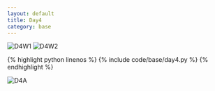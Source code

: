 ```yaml
---
layout: default
title: Day4
category: base
---
```


![D4W1](https://raw.gitmirror.com/102300671/image/main/pydevbase/base/D4W1.png)
![D4W2](https://raw.gitmirror.com/102300671/image/main/pydevbase/base/D4W2.png)

{% highlight python linenos %}
{% include code/base/day4.py %}
{% endhighlight %}

![D4A](https://raw.gitmirror.com/102300671/image/main/pydevbase/base/D4A.png)
